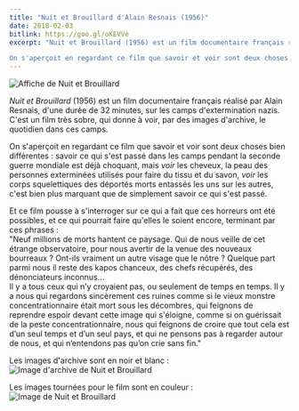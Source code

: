 ```yaml
---
title: "Nuit et Brouillard d'Alain Resnais (1956)"
date: 2018-02-03
bitlink: https://goo.gl/oKEVVe
excerpt: "Nuit et Brouillard (1956) est un film documentaire français réalisé par Alain Resnais, d'une durée de 32 minutes, sur les camps d'extermination nazis. C'est un film très sobre, qui donne à voir, par des images d'archive, le quotidien dans ces camps.  

On s'aperçoit en regardant ce film que savoir et voir sont deux choses bien différentes : savoir ce qui s'est passé dans les camps pendant..."
--- 
```


![Affiche de Nuit et Brouillard](/images/vu_et_approuve/nuit_et_brouillard/nuit-et-brouillard-photo.png)

*Nuit et Brouillard* (1956) est un film documentaire français réalisé par Alain Resnais, d'une durée de 32 minutes, sur les camps d'extermination nazis. C'est un film très sobre, qui donne à voir, par des images d'archive, le quotidien dans ces camps.  

On s'aperçoit en regardant ce film que savoir et voir sont deux choses bien différentes : savoir ce qui s'est passé dans les camps pendant la seconde guerre mondiale est déjà choquant, mais *voir* les cheveux, la peau des personnes exterminées utilisés pour faire du tissu et du savon, *voir* les corps squelettiques des déportés morts entassés les uns sur les autres, c'est bien plus marquant que de simplement savoir ce qui s'est passé.

Et ce film pousse à s'interroger sur ce qui a fait que ces horreurs ont été possibles, et ce qui pourrait faire qu'elles le soient encore, terminant par ces phrases :  
"Neuf millions de morts hantent ce paysage. Qui de nous veille de cet étrange observatoire, pour nous avertir de la venue des nouveaux bourreaux ? Ont-ils vraiment un autre visage que le nôtre ? Quelque part parmi nous il reste des kapos chanceux, des chefs récupérés, des dénonciateurs inconnus…  
Il y a tous ceux qui n’y croyaient pas, ou seulement de temps en temps. Il y a nous qui regardons sincèrement ces ruines comme si le vieux monstre concentrationnaire était mort sous les décombres, qui feignons de reprendre espoir devant cette image qui s'éloigne, comme si on guérissait de la peste concentrationnaire, nous qui feignons de croire que tout cela est d’un seul temps et d’un seul pays, et qui ne pensons pas à regarder autour de nous, et qui n’entendons pas qu’on crie sans fin."

Les images d'archive sont en noir et blanc :
![Image d'archive de Nuit et Brouillard](/images/vu_et_approuve/nuit_et_brouillard/NetBnoiretblanc.jpg)

Les images tournées pour le film sont en couleur :
![Image de Nuit et Brouillard](/images/vu_et_approuve/nuit_et_brouillard/NetBcouleur.jpg)
